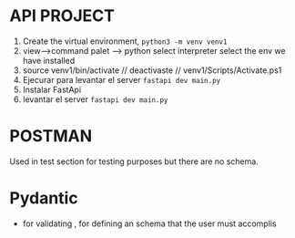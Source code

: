 # API PROJECT

1. Create the virtual environment, ``python3 -m venv venv1``
2. view-->command palet --> python select interpreter select the env we have installed
3. source venv1/bin/activate // deactivaste // venv1/Scripts/Activate.ps1
4. Ejecurar para levantar el server ``fastapi dev main.py``
5. Instalar FastApi
6. levantar el server ``fastapi dev main.py``

# POSTMAN
Used in test section for testing purposes but there are no schema.

# Pydantic
- for validating , for defining an schema that the user must accomplis

